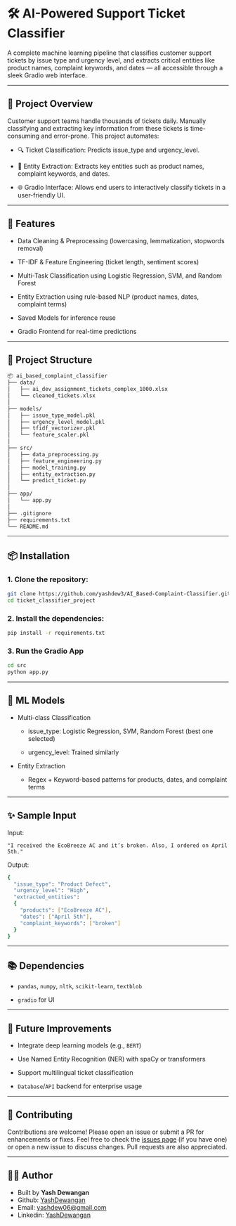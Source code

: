 # 🛠️ AI-Powered Support Ticket Classifier

A complete machine learning pipeline that classifies customer support tickets by issue type and urgency level, and extracts critical entities like product names, complaint keywords, and dates — all accessible through a sleek Gradio web interface.

---

## 📌 Project Overview

Customer support teams handle thousands of tickets daily. Manually classifying and extracting key information from these tickets is time-consuming and error-prone. This project automates:

- 🔍 Ticket Classification: Predicts issue_type and urgency_level.

- 🧠 Entity Extraction: Extracts key entities such as product names, complaint keywords, and dates.

- 🌐 Gradio Interface: Allows end users to interactively classify tickets in a user-friendly UI.

---

## 🚀 Features

- Data Cleaning & Preprocessing (lowercasing, lemmatization, stopwords removal)

- TF-IDF & Feature Engineering (ticket length, sentiment scores)

- Multi-Task Classification using Logistic Regression, SVM, and Random Forest

- Entity Extraction using rule-based NLP (product names, dates, complaint terms)

- Saved Models for inference reuse

- Gradio Frontend for real-time predictions

---

## 📁 Project Structure
```bash
📦 ai_based_complaint_classifier
├── data/
│   ├── ai_dev_assignment_tickets_complex_1000.xlsx
│   └── cleaned_tickets.xlsx
│ 
├── models/
│   ├── issue_type_model.pkl
│   ├── urgency_level_model.pkl
│   ├── tfidf_vectorizer.pkl
│   └── feature_scaler.pkl
│ 
├── src/
│   ├── data_preprocessing.py
│   ├── feature_engineering.py
│   ├── model_training.py
│   ├── entity_extraction.py
│   └── predict_ticket.py
│ 
├── app/
│   └── app.py
│ 
├── .gitignore
├── requirements.txt
└── README.md
```

---

## 📦 Installation

### 1. Clone the repository:
```bash
git clone https://github.com/yashdew3/AI_Based-Complaint-Classifier.git
cd ticket_classifier_project
```

### 2. Install the dependencies:
```bash
pip install -r requirements.txt
```

### 3. Run the Gradio App
```bash
cd src
python app.py
```

---

## 🧠 ML Models

- Multi-class Classification

    - issue_type: Logistic Regression, SVM, Random Forest (best one selected)

    - urgency_level: Trained similarly

- Entity Extraction

    - Regex + Keyword-based patterns for products, dates, and complaint terms

---

## ✨ Sample Input

Input:

    "I received the EcoBreeze AC and it’s broken. Also, I ordered on April 5th."

Output:
```bash
{
  "issue_type": "Product Defect",
  "urgency_level": "High",
  "extracted_entities":
  {
    "products": ["EcoBreeze AC"],
    "dates": ["April 5th"],
    "complaint_keywords": ["broken"]
  }
}
```

---

## 📚 Dependencies

- `pandas`, `numpy`, `nltk`, `scikit-learn`, `textblob`

- `gradio` for UI

---

## 📌 Future Improvements

- Integrate deep learning models (e.g., `BERT`)

- Use Named Entity Recognition (NER) with spaCy or transformers

- Support multilingual ticket classification

- `Database`/`API` backend for enterprise usage

---

## 🤝 Contributing

Contributions are welcome! Please open an issue or submit a PR for enhancements or fixes. Feel free to check the [issues page](https://github.com/yashdew3/AI_Based-Complaint-Classifier/issues) (if you have one) or open a new issue to discuss changes. Pull requests are also appreciated.

---


## 🧑‍💻 Author

- Built by **Yash Dewangan**
- Github: [YashDewangan](https://github.com/yashdew3)
- Email: [yashdew06@gmail.com](mailto:yashdew06@gmail.com)
- Linkedin: [YashDewangan](https://www.linkedin.com/in/yash-dewangan/)